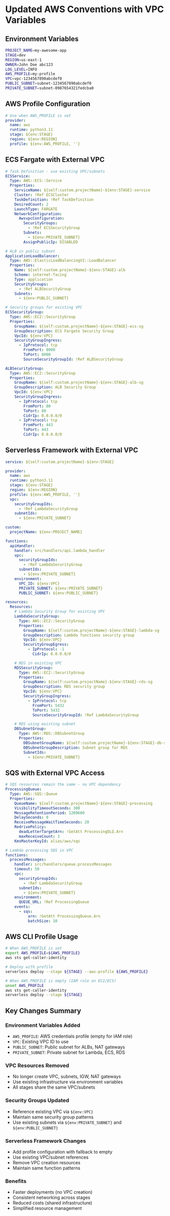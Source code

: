 # Updated AWS Conventions with VPC Variables

## Environment Variables
```bash
PROJECT_NAME=my-awesome-app
STAGE=dev
REGION=us-east-1
OWNER=John Doe abc123
LOG_LEVEL=INFO
AWS_PROFILE=my-profile
VPC=vpc-1234567890abcdef0
PUBLIC_SUBNET=subnet-1234567890abcdef0
PRIVATE_SUBNET=subnet-0987654321fedcba0
```

## AWS Profile Configuration
```yaml
# Use when AWS_PROFILE is set
provider:
  name: aws
  runtime: python3.11
  stage: ${env:STAGE}
  region: ${env:REGION}
  profile: ${env:AWS_PROFILE, ''}
```

## ECS Fargate with External VPC
```yaml
# Task Definition - use existing VPC/subnets
ECSService:
  Type: AWS::ECS::Service
  Properties:
    ServiceName: ${self:custom.projectName}-${env:STAGE}-service
    Cluster: !Ref ECSCluster
    TaskDefinition: !Ref TaskDefinition
    DesiredCount: 2
    LaunchType: FARGATE
    NetworkConfiguration:
      AwsvpcConfiguration:
        SecurityGroups:
          - !Ref ECSSecurityGroup
        Subnets:
          - ${env:PRIVATE_SUBNET}
        AssignPublicIp: DISABLED

# ALB in public subnet
ApplicationLoadBalancer:
  Type: AWS::ElasticLoadBalancingV2::LoadBalancer
  Properties:
    Name: ${self:custom.projectName}-${env:STAGE}-alb
    Scheme: internet-facing
    Type: application
    SecurityGroups:
      - !Ref ALBSecurityGroup
    Subnets:
      - ${env:PUBLIC_SUBNET}

# Security groups for existing VPC
ECSSecurityGroup:
  Type: AWS::EC2::SecurityGroup
  Properties:
    GroupName: ${self:custom.projectName}-${env:STAGE}-ecs-sg
    GroupDescription: ECS Fargate Security Group
    VpcId: ${env:VPC}
    SecurityGroupIngress:
      - IpProtocol: tcp
        FromPort: 8000
        ToPort: 8000
        SourceSecurityGroupId: !Ref ALBSecurityGroup

ALBSecurityGroup:
  Type: AWS::EC2::SecurityGroup
  Properties:
    GroupName: ${self:custom.projectName}-${env:STAGE}-alb-sg
    GroupDescription: ALB Security Group
    VpcId: ${env:VPC}
    SecurityGroupIngress:
      - IpProtocol: tcp
        FromPort: 80
        ToPort: 80
        CidrIp: 0.0.0.0/0
      - IpProtocol: tcp
        FromPort: 443
        ToPort: 443
        CidrIp: 0.0.0.0/0
```

## Serverless Framework with External VPC
```yaml
service: ${self:custom.projectName}-${env:STAGE}

provider:
  name: aws
  runtime: python3.11
  stage: ${env:STAGE}
  region: ${env:REGION}
  profile: ${env:AWS_PROFILE, ''}
  vpc:
    securityGroupIds:
      - !Ref LambdaSecurityGroup
    subnetIds:
      - ${env:PRIVATE_SUBNET}

custom:
  projectName: ${env:PROJECT_NAME}

functions:
  apiHandler:
    handler: src/handlers/api.lambda_handler
    vpc:
      securityGroupIds:
        - !Ref LambdaSecurityGroup
      subnetIds:
        - ${env:PRIVATE_SUBNET}
    environment:
      VPC_ID: ${env:VPC}
      PRIVATE_SUBNET: ${env:PRIVATE_SUBNET}
      PUBLIC_SUBNET: ${env:PUBLIC_SUBNET}

resources:
  Resources:
    # Lambda Security Group for existing VPC
    LambdaSecurityGroup:
      Type: AWS::EC2::SecurityGroup
      Properties:
        GroupName: ${self:custom.projectName}-${env:STAGE}-lambda-sg
        GroupDescription: Lambda functions security group
        VpcId: ${env:VPC}
        SecurityGroupEgress:
          - IpProtocol: -1
            CidrIp: 0.0.0.0/0

    # RDS in existing VPC
    RDSSecurityGroup:
      Type: AWS::EC2::SecurityGroup
      Properties:
        GroupName: ${self:custom.projectName}-${env:STAGE}-rds-sg
        GroupDescription: RDS security group
        VpcId: ${env:VPC}
        SecurityGroupIngress:
          - IpProtocol: tcp
            FromPort: 5432
            ToPort: 5432
            SourceSecurityGroupId: !Ref LambdaSecurityGroup

    # RDS using existing subnet
    DBSubnetGroup:
      Type: AWS::RDS::DBSubnetGroup
      Properties:
        DBSubnetGroupName: ${self:custom.projectName}-${env:STAGE}-db-subnet
        DBSubnetGroupDescription: Subnet group for RDS
        SubnetIds:
          - ${env:PRIVATE_SUBNET}
```

## SQS with External VPC Access
```yaml
# SQS resources remain the same - no VPC dependency
ProcessingQueue:
  Type: AWS::SQS::Queue
  Properties:
    QueueName: ${self:custom.projectName}-${env:STAGE}-processing
    VisibilityTimeoutSeconds: 300
    MessageRetentionPeriod: 1209600
    DelaySeconds: 0
    ReceiveMessageWaitTimeSeconds: 20
    RedrivePolicy:
      deadLetterTargetArn: !GetAtt ProcessingDLQ.Arn
      maxReceiveCount: 3
    KmsMasterKeyId: alias/aws/sqs

# Lambda processing SQS in VPC
functions:
  processMessages:
    handler: src/handlers/queue.processMessages
    timeout: 50
    vpc:
      securityGroupIds:
        - !Ref LambdaSecurityGroup
      subnetIds:
        - ${env:PRIVATE_SUBNET}
    environment:
      QUEUE_URL: !Ref ProcessingQueue
    events:
      - sqs:
          arn: !GetAtt ProcessingQueue.Arn
          batchSize: 10
```

## AWS CLI Profile Usage
```bash
# When AWS_PROFILE is set
export AWS_PROFILE=${AWS_PROFILE}
aws sts get-caller-identity

# Deploy with profile
serverless deploy --stage ${STAGE} --aws-profile ${AWS_PROFILE}

# When AWS_PROFILE is empty (IAM role on EC2/ECS)
unset AWS_PROFILE
aws sts get-caller-identity
serverless deploy --stage ${STAGE}
```

## Key Changes Summary

### Environment Variables Added
- `AWS_PROFILE`: AWS credentials profile (empty for IAM role)
- `VPC`: Existing VPC ID to use
- `PUBLIC_SUBNET`: Public subnet for ALBs, NAT gateways
- `PRIVATE_SUBNET`: Private subnet for Lambda, ECS, RDS

### VPC Resources Removed
- No longer create VPC, subnets, IGW, NAT gateways
- Use existing infrastructure via environment variables
- All stages share the same VPC/subnets

### Security Groups Updated
- Reference existing VPC via `${env:VPC}`
- Maintain same security group patterns
- Use existing subnets via `${env:PRIVATE_SUBNET}` and `${env:PUBLIC_SUBNET}`

### Serverless Framework Changes
- Add profile configuration with fallback to empty
- Use existing VPC/subnet references
- Remove VPC creation resources
- Maintain same function patterns

### Benefits
- Faster deployments (no VPC creation)
- Consistent networking across stages
- Reduced costs (shared infrastructure)
- Simplified resource management